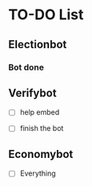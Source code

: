 # TO-DO List

## Electionbot
### Bot done

## Verifybot
- [ ] help embed
- [ ] finish the bot


## Economybot
- [ ] Everything